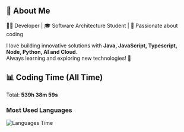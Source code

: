## 🚀 About Me  
👨‍💻 Developer | 🎓 Software Architecture Student | 💙 Passionate about coding  

I love building innovative solutions with **Java, JavaScript, Typescript, Node, Python, AI and Cloud**.  
Always learning and exploring new technologies! 🚀  

## 📊 Coding Time (All Time)
Total: **539h 38m 59s**

### Most Used Languages
![Languages Time](https://quickchart.io/chart?c=%7B%22type%22%3A%22doughnut%22%2C%22data%22%3A%7B%22labels%22%3A%5B%22JavaScript%20(34.0%25)%20(183h%2015m%2010s)%22%2C%22HTML%20(13.3%25)%20(71h%2039m%2034s)%22%2C%22CSS%20(11.4%25)%20(61h%2035m%2041s)%22%2C%22Python%20(9.0%25)%20(48h%2042m%2048s)%22%2C%22YAML%20(7.8%25)%20(41h%2050m%207s)%22%2C%22Outros%20(24.6%25)%20(132h%2035m%2036s)%22%5D%2C%22datasets%22%3A%5B%7B%22data%22%3A%5B%2234.0%22%2C%2213.3%22%2C%2211.4%22%2C%229.0%22%2C%227.8%22%2C%2224.6%22%5D%2C%22backgroundColor%22%3A%5B%22%23FF6384%22%2C%22%2336A2EB%22%2C%22%23FFCE56%22%2C%22%234BC0C0%22%2C%22%239966FF%22%2C%22%23FF9F40%22%5D%2C%22label%22%3A%22Uso%20de%20Linguagens%20(%25)%22%7D%5D%7D%2C%22options%22%3A%7B%22plugins%22%3A%7B%22legend%22%3A%7B%22position%22%3A%22right%22%2C%22labels%22%3A%7B%22font%22%3A%7B%22size%22%3A14%7D%7D%7D%2C%22datalabels%22%3A%7B%22display%22%3Atrue%2C%22color%22%3A%22%23fff%22%2C%22font%22%3A%7B%22size%22%3A10%2C%22weight%22%3A%22bold%22%7D%2C%22align%22%3A%22center%22%2C%22padding%22%3A5%7D%7D%7D%7D)

